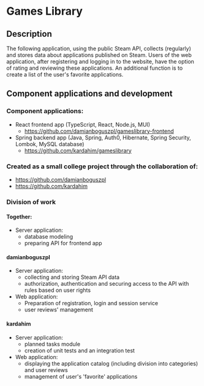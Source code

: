 # Games Library

## Description

The following application, using the public Steam API, collects (regularly) and stores data about applications published on Steam. Users of the web application, after registering and logging in to the website, have the option of rating and reviewing these applications.
An additional function is to create a list of the user's favorite applications.

## Component applications and development

### Component applications:
* React frontend app (TypeScript, React, Node.js, MUI)
    - https://github.com/damianboguszpl/gameslibrary-frontend
* Spring backend app (Java, Spring, Auth0, Hibernate, Spring Security, Lombok, MySQL database)
    - https://github.com/kardahim/gameslibrary

### Created as a small college project through the collaboration of:
* https://github.com/damianboguszpl
* https://github.com/kardahim

### Division of work

#### Together:
* Server application:
    - database modeling
    - preparing API for frontend app

#### damianboguszpl
* Server application:
    - collecting and storing Steam API data
    - authorization, authentication and securing access to the API with rules based on user rights
* Web application:
    - Preparation of registration, login and session service
    - user reviews' management

#### kardahim
* Server application:
    - planned tasks module
    - creation of unit tests and an integration test
* Web application:
    - displaying the application catalog (including division into categories) and user reviews
    - management of user's 'favorite' applications
